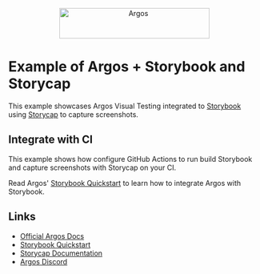 <p align="center">
  <a href="https://argos-ci.com/?utm_source=github&utm_medium=logo" target="_blank">
    <img src="https://raw.githubusercontent.com/argos-ci/argos/main/resources/logos/logo-github-readme.png" alt="Argos" width="300" height="61">
  </a>
</p>

# Example of Argos + Storybook and Storycap

This example showcases Argos Visual Testing integrated to [Storybook](https://storybook.js.org/) using [Storycap](https://github.com/reg-viz/storycap) to capture screenshots.

## Integrate with CI

This example shows how configure GitHub Actions to run build Storybook and capture screenshots with Storycap on your CI.

Read Argos' [Storybook Quickstart](https://argos-ci.com/docs/quickstart/storybook) to learn how to integrate Argos with Storybook.

## Links

- [Official Argos Docs](https://argos-ci.com/docs)
- [Storybook Quickstart](https://argos-ci.com/docs/quickstart/storybook)
- [Storycap Documentation](https://github.com/reg-viz/storycap)
- [Argos Discord](https://argos-ci.com/discord)
